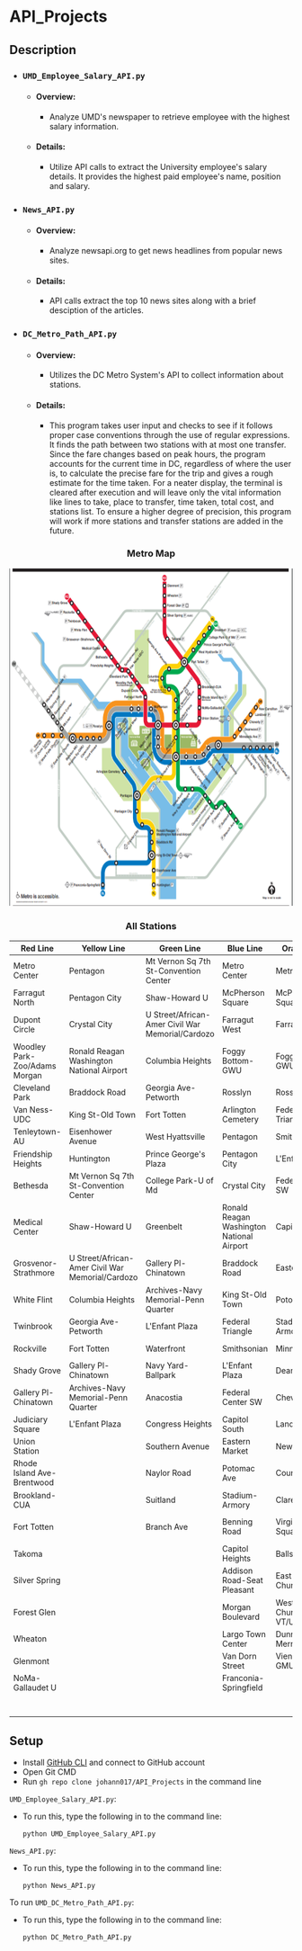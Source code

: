 # API_Projects

## Description

- ### `UMD_Employee_Salary_API.py`
  - #### Overview: 
    - Analyze UMD's newspaper to retrieve employee with the highest salary information.
  - #### Details: 
    - Utilize API calls to extract the University employee's salary details. It provides the highest paid employee's name, position and salary.

- ### `News_API.py`
  - #### Overview: 
    - Analyze newsapi.org to get news headlines from popular news sites.
  - #### Details: 
    - API calls extract the top 10 news sites along with a brief desciption of the articles.

- ### `DC_Metro_Path_API.py`
  - #### Overview: 
    - Utilizes the DC Metro System's API to collect information about stations.
  - #### Details: 
    - This program takes user input and checks to see if it follows proper case conventions through the use of regular expressions. It finds the path between two stations with at most one transfer. Since the fare changes based on peak hours, the program accounts for the current time in DC, regardless of where the user is, to calculate the precise fare for the trip and gives a rough estimate for the time taken. For a neater display, the terminal is cleared after execution and will leave only the vital information like lines to take, place to transfer, time taken, total cost, and stations list. To ensure a higher degree of precision, this program will work if more stations and transfer stations are added in the future.

<h3 align="center">Metro Map</h3>
<p align="center">
   <img src="https://github.com/johann017/API_Projects/blob/9fde986c9c92d25bd5ee1111af20e23a9e1e588b/Metro_Details/Metro_Map.PNG" width = "600" height = "600"/>
</p>

<h3 align="center">All Stations</h3>

| Red Line  | Yellow Line | Green Line | Blue Line | Orange Line | Silver Line |
| --------- | ----------- | ---------- | --------- | ----------- | ----------- |
| Metro Center | Pentagon | Mt Vernon Sq 7th St-Convention Center | Metro Center | Metro Center | Metro Center |
| Farragut North | Pentagon City | Shaw-Howard U | McPherson Square | McPherson Square | McPherson Square |
| Dupont Circle | Crystal City | U Street/African-Amer Civil War Memorial/Cardozo | Farragut West | Farragut West | Farragut West | 
| Woodley Park-Zoo/Adams Morgan | Ronald Reagan Washington National Airport | Columbia Heights| Foggy Bottom-GWU | Foggy Bottom-GWU | Foggy Bottom-GWU |
| Cleveland Park | Braddock Road | Georgia Ave-Petworth | Rosslyn | Rosslyn | Rosslyn |
| Van Ness-UDC | King St-Old Town | Fort Totten | Arlington Cemetery | Federal Triangle | Federal Triangle |
| Tenleytown-AU | Eisenhower Avenue | West Hyattsville | Pentagon | Smithsonian | Smithsonian |
| Friendship Heights | Huntington | Prince George's Plaza| Pentagon City | L'Enfant Plaza | L'Enfant Plaza |
| Bethesda | Mt Vernon Sq 7th St-Convention Center | College Park-U of Md | Crystal City | Federal Center SW | Federal Center SW |
| Medical Center | Shaw-Howard U | Greenbelt | Ronald Reagan Washington National Airport | Capitol South | Capitol South |
| Grosvenor-Strathmore | U Street/African-Amer Civil War Memorial/Cardozo | Gallery Pl-Chinatown | Braddock Road | Eastern Market | Eastern Market |
| White Flint | Columbia Heights | Archives-Navy Memorial-Penn Quarter | King St-Old Town | Potomac Ave | Potomac Ave |
| Twinbrook | Georgia Ave-Petworth | L'Enfant Plaza | Federal Triangle | Stadium-Armory | Stadium-Armory |
| Rockville | Fort Totten | Waterfront | Smithsonian | Minnesota Ave | Benning Road |
| Shady Grove | Gallery Pl-Chinatown | Navy Yard-Ballpark | L'Enfant Plaza | Deanwood | Capitol Heights |
| Gallery Pl-Chinatown | Archives-Navy Memorial-Penn Quarter | Anacostia | Federal Center SW | Cheverly | Addison Road-Seat Pleasant |
| Judiciary Square | L'Enfant Plaza | Congress Heights | Capitol South | Landover | Morgan Boulevard |
| Union Station | | Southern Avenue | Eastern Market | New Carrollton | Largo Town Center |
| Rhode Island Ave-Brentwood | | Naylor Road | Potomac Ave | Court House | Court House |
| Brookland-CUA | | Suitland | Stadium-Armory | Clarendon | Clarendon | 
| Fort Totten | | Branch Ave | Benning Road | Virginia Square-GMU | Virginia Square-GMU |
| Takoma | | | Capitol Heights | Ballston-MU | Ballston-MU | 
| Silver Spring | | | Addison Road-Seat Pleasant | East Falls Church | East Falls Church |
| Forest Glen | | | Morgan Boulevard | West Falls Church-VT/UVA | McLean |
| Wheaton | | | Largo Town Center | Dunn Loring-Merrifield | Tysons Corner |
| Glenmont | | | Van Dorn Street | Vienna/Fairfax-GMU | Greensboro |
| NoMa-Gallaudet U | | | Franconia-Springfield | | Spring Hill |
| | | | | | Wiehle-Reston East |


## Setup
- Install [GitHub CLI](https://cli.github.com/) and connect to GitHub account
- Open Git CMD
- Run `gh repo clone johann017/API_Projects` in the command line

`UMD_Employee_Salary_API.py`:
- To run this, type the following in to the command line:
  ```
  python UMD_Employee_Salary_API.py
  ```
  
`News_API.py`:
- To run this, type the following in to the command line:
  ```
  python News_API.py
  ```

To run `UMD_DC_Metro_Path_API.py`:
- To run this, type the following in to the command line:
  ```
  python DC_Metro_Path_API.py
  ```
